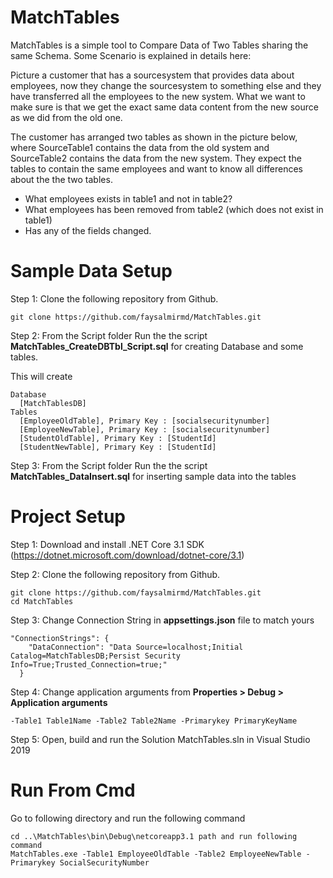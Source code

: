 # MatchTables
MatchTables is a simple tool to Compare Data of Two Tables sharing the same Schema. Some Scenario is explained in details here:
 
Picture a customer that has a sourcesystem that provides data about employees, now they change the sourcesystem to something else and they have transferred all the employees to the new system.
What we want to make sure is that we get the exact same data content from the new source as we did from the old one.

The customer has arranged two tables as shown in the picture below, where SourceTable1 contains the data from the old system and SourceTable2 contains the data from the new system. They expect the tables to contain the same employees and want to know all differences about the the two tables.

* What employees exists in table1 and not in table2?
* What employees has been removed from table2 (which does not exist in table1)
* Has any of the fields changed.

# Sample Data Setup
Step 1: Clone the following repository from Github.
```
git clone https://github.com/faysalmirmd/MatchTables.git
```
Step 2: From the Script folder Run the the script **MatchTables_CreateDBTbl_Script.sql** for creating Database and some tables.

This will create 
```
Database 
  [MatchTablesDB] 
Tables 
  [EmployeeOldTable], Primary Key : [socialsecuritynumber]
  [EmployeeNewTable], Primary Key : [socialsecuritynumber]
  [StudentOldTable], Primary Key : [StudentId]
  [StudentNewTable], Primary Key : [StudentId]
```
Step 3: From the Script folder Run the the script **MatchTables_DataInsert.sql** for inserting sample data into the tables

# Project Setup
Step 1: Download and install .NET Core 3.1 SDK (https://dotnet.microsoft.com/download/dotnet-core/3.1)

Step 2: Clone the following repository from Github.
```
git clone https://github.com/faysalmirmd/MatchTables.git
cd MatchTables
```
Step 3: Change Connection String in **appsettings.json** file to match yours
```
"ConnectionStrings": {
    "DataConnection": "Data Source=localhost;Initial Catalog=MatchTablesDB;Persist Security Info=True;Trusted_Connection=true;"
  }
```
Step 4: Change application arguments from **Properties > Debug > Application arguments**
```
-Table1 Table1Name -Table2 Table2Name -Primarykey PrimaryKeyName
```
Step 5:
Open, build and run the Solution MatchTables.sln in Visual Studio 2019

# Run From Cmd
Go to following directory and run the following command
```
cd ..\MatchTables\bin\Debug\netcoreapp3.1 path and run following command
MatchTables.exe -Table1 EmployeeOldTable -Table2 EmployeeNewTable -Primarykey SocialSecurityNumber
```
